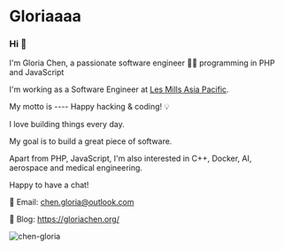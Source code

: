 # Gloriaaaa


### Hi :wave:

I'm Gloria Chen, a passionate software engineer 👩‍💻 programming in PHP and JavaScript

I'm working as a Software Engineer at [Les Mills Asia Pacific](https://www.linkedin.com/company/les-mills-asia-pacific/about/).

My motto is ---- Happy hacking & coding! 💡 

I love building things every day.

My goal is to build a great piece of software. 

Apart from PHP, JavaScript, I'm also interested in C++, Docker, AI, aerospace and medical engineering.

Happy to have a chat!

:email: Email: chen.gloria@outlook.com

:notebook_with_decorative_cover: Blog: <https://gloriachen.org/>

<img src="https://github-readme-stats.vercel.app/api?username=chen-gloria&show_icons=true&theme=radical" alt="chen-gloria" />
